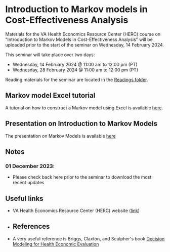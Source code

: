 # Introduction to Markov models in Cost-Effectiveness Analysis


Materials for the VA Health Economics Resource Center (HERC) course on "Introduction to Markov Models in Cost-Effectiveness Analysis" will be uploaded prior to the start of the seminar on Wednesday, 14 February 2024.

This seminar will take place over two days:
- Wednesday, 14 February 2024 @ 11:00 am to 12:00 pm (PT)
- Wednesday, 28 February 2024 @ 11:00 am to 12:00 pm (PT)

Reading materials for the seminar are located in the [Readings folder](https://github.com/mbounthavong/Makov-model-tutorials/tree/main/Readings).

## Markov model Excel tutorial
A tutorial on how to construct a Markov model using Excel is available [here](https://rpubs.com/mbounthavong/markov_model_using_excel).

## Presentation on Introduction to Markov Models
The presentation on Markov Models is available [here](https://github.com/mbounthavong/Makov-model-tutorials/tree/main/Presentations)

## Notes
### 01 December 2023:
- Please check back here prior to the seminar to download the most recent updates

## Useful links
- VA Health Economics Resource Center (HERC) website ([link](https://www.research.va.gov/programs/csp/herc.cfm))

- ## References
- A very useful reference is Briggs, Claxton, and Sculpher's book [Decision Modeling for Health Economic Evaluation](https://www.herc.ox.ac.uk/downloads/decision-modelling-for-health-economic-evaluation)






